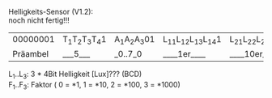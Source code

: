 Helligkeits-Sensor (V1.2):<BR>
noch nicht fertig!!!<br>


<table cellspacing="2" cellpadding="2" border="0">
<tr>
	<td align="center" valign="top">00000001</td>
	<td>T<SUB>1</SUB>T<SUB>2</SUB>T<SUB>3</SUB>T<SUB>4</SUB>1</td>
	<td>A<SUB>1</SUB>A<SUB>2</SUB>A<SUB>3</SUB>01</td>
	<td>L<SUB>11</SUB>L<SUB>12</SUB>L<SUB>13</SUB>L<SUB>14</SUB>1</td>
	<td>L<SUB>21</SUB>L<SUB>22</SUB>L<SUB>23</SUB>L<SUB>24</SUB>1</td>
	<td>L<SUB>31</SUB>L<SUB>32</SUB>L<SUB>33</SUB>L<SUB>34</SUB>1</td>
	<td>F<SUB>11</SUB>F<SUB>12</SUB>F<SUB>13</SUB>F<SUB>14</SUB>1</td>
	<td>Q<SUB>1</SUB>Q<SUB>2</SUB>Q<SUB>3</SUB>Q<SUB>4</SUB>1</td>
	<td>S<SUB>1</SUB>S<SUB>2</SUB>S<SUB>3</SUB>S<SUB>4</SUB>1</td>
</tr>
<tr>
	<td>Präambel</td>
	<td>___5___</td>
	<td>_0..7_0</td>
	<td>____1er____</td>
	<td>____10er___</td>
	<td>___100er___</td>
	<td>___Faktor__</td>
	<td>_Check_</td>
	<td>_Summe_</td>
</tr>
</table>
</P>

<P>L<SUB>1</SUB>..L<SUB>3</SUB>: 3 * 4Bit Helligkeit [Lux]??? (BCD)<br>
F<SUB>1</SUB>..F<SUB>3</SUB>: Faktor ( 0 = *1,  1 = *10,  2 = *100,  3 = *1000)</P></tt>
